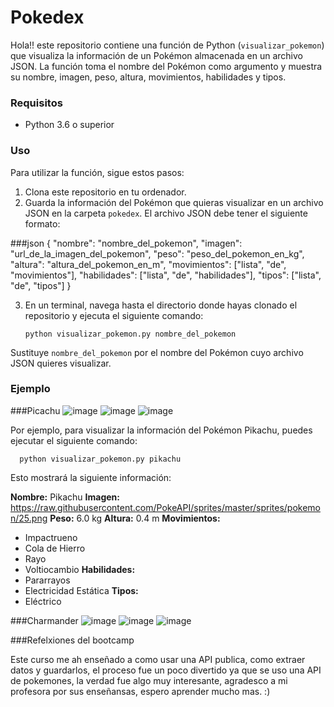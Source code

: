 # Pokedex

Hola!! este repositorio contiene una función de Python (`visualizar_pokemon`) que visualiza la información de un Pokémon almacenada en un archivo JSON. La función toma el nombre del Pokémon como argumento y muestra su nombre, imagen, peso, altura, movimientos, habilidades y tipos.

### Requisitos

- Python 3.6 o superior

### Uso

Para utilizar la función, sigue estos pasos:

1. Clona este repositorio en tu ordenador.
2. Guarda la información del Pokémon que quieras visualizar en un archivo JSON en la carpeta `pokedex`. El archivo JSON debe tener el siguiente formato:

###json
{
  "nombre": "nombre_del_pokemon",
  "imagen": "url_de_la_imagen_del_pokemon",
  "peso": "peso_del_pokemon_en_kg",
  "altura": "altura_del_pokemon_en_m",
  "movimientos": ["lista", "de", "movimientos"],
  "habilidades": ["lista", "de", "habilidades"],
  "tipos": ["lista", "de", "tipos"]
}

3. En un terminal, navega hasta el directorio donde hayas clonado el repositorio y ejecuta el siguiente comando:

       python visualizar_pokemon.py nombre_del_pokemon

Sustituye `nombre_del_pokemon` por el nombre del Pokémon cuyo archivo JSON quieres visualizar.

### Ejemplo


###Picachu
![image](https://github.com/leoGSierra/Pokedex/assets/159668138/85aa64e1-e69d-4d07-9b82-cc3995ffbb5e)
![image](https://github.com/leoGSierra/Pokedex/assets/159668138/80da101e-f18f-4ea8-a232-249a031a6dd2)
![image](https://github.com/leoGSierra/Pokedex/assets/159668138/8b847260-67dd-4416-b6b6-fdcab3662087)

Por ejemplo, para visualizar la información del Pokémon Pikachu, puedes ejecutar el siguiente comando:

      python visualizar_pokemon.py pikachu

Esto mostrará la siguiente información:

**Nombre:** Pikachu
**Imagen:** https://raw.githubusercontent.com/PokeAPI/sprites/master/sprites/pokemon/25.png
**Peso:** 6.0 kg
**Altura:** 0.4 m
**Movimientos:**
 - Impactrueno
 - Cola de Hierro
 - Rayo
 - Voltiocambio
**Habilidades:**
 - Pararrayos
 - Electricidad Estática
**Tipos:**
 - Eléctrico

   
###Charmander
![image](https://github.com/leoGSierra/Pokedex/assets/159668138/330847e9-5c32-4cf3-864b-73195371247b)
![image](https://github.com/leoGSierra/Pokedex/assets/159668138/c4b42245-a0b4-4cc5-b6e0-8292181c4d21)
![image](https://github.com/leoGSierra/Pokedex/assets/159668138/8ff0c2c4-5851-4433-ba4a-164a26f38318)

###Refelxiones del bootcamp

Este curso me ah enseñado a como usar una API publica, como extraer datos y guardarlos, el proceso fue un poco divertido ya que se uso una API de pokemones, la verdad fue algo muy interesante, agradesco a mi profesora por sus enseñansas, espero aprender mucho mas. :)

